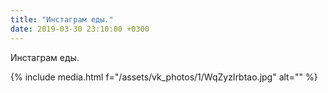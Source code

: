 ```yaml
---
title: "Инстаграм еды."
date: 2019-03-30 23:10:00 +0300
---
```


Инстаграм еды.

{% include media.html f="/assets/vk_photos/1/WqZyzIrbtao.jpg" alt="" %}
